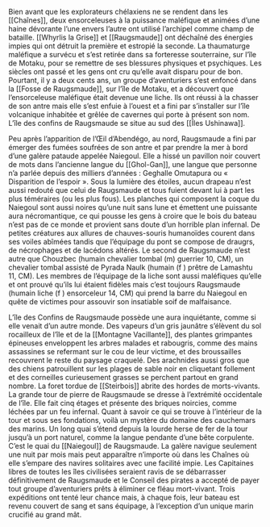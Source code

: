 Bien avant que les explorateurs chélaxiens ne se rendent dans les [[Chaînes]], deux ensorceleuses à la puissance maléfique et animées d’une haine dévorante l’une envers l’autre ont utilisé l’archipel comme champ de bataille. [[Whyrlis la Grise]] et [[Raugsmaude]] ont déchaîné des énergies impies qui ont détruit la première et estropié la seconde. La thaumaturge maléfique a survécu et s’est retirée dans sa forteresse souterraine, sur l’île de Motaku, pour se remettre de ses blessures physiques et psychiques. Les siècles ont passé et les gens ont cru qu’elle avait disparu pour de bon.
Pourtant, il y a deux cents ans, un groupe d’aventuriers s’est enfoncé dans la [[Fosse de Raugsmaude]], sur l’île de Motaku, et a découvert que l’ensorceleuse maléfique était devenue une liche. Ils ont réussi à la chasser de son antre mais elle s’est enfuie à l’ouest et a fini par s’installer sur l’île volcanique inhabitée et grêlée de cavernes qui porte à présent son nom.
L’île des confins de Raugsmaude se situe au sud des [[Îles Ushinawa]].

Peu après l’apparition de l’Œil d’Abendégo, au nord, Raugsmaude a fini par émerger des fumées soufrées de son antre et par prendre la mer à bord d’une galère pataude appelée Naiegoul. Elle a hissé un pavillon noir couvert de mots dans l’ancienne langue du [[Ghol-Gan]], une langue que personne n’a parlée depuis des milliers d’années : Geghalle Omutapura ou « Disparition de l’espoir ».
Sous la lumière des étoiles, aucun drapeau n’est aussi redouté que celui de Raugsmaude et tous fuient devant lui à part les plus téméraires (ou les plus fous). Les planches qui composent la coque du Naiegoul sont aussi noires qu’une nuit sans lune et émettent une puissante aura nécromantique, ce qui pousse les gens à croire que le bois du bateau n’est pas de ce monde et provient sans doute d’un horrible plan infernal. De petites créatures aux allures de chauves-souris humanoïdes courent dans ses voiles abîmées tandis que l’équipage du pont se compose de draugrs, de nécrophages et de lacédons altérés. Le second de Raugsmaude n’est autre que Chouzbec (humain chevalier tombal (m) guerrier 10, CM), un chevalier tombal assisté de Pyrada Naulk (humain (f ) prêtre de Lamashtu 11, CM). Les membres de l’équipage de la liche sont aussi maléfiques qu’elle et ont prouvé qu’ils lui étaient fidèles mais c’est toujours Raugsmaude (humain liche (f ) ensorceleur 14, CM) qui prend la barre du Naiegoul en quête de victimes pour assouvir son insatiable soif de malfaisance.

L’île des Confins de Raugsmaude possède une aura inquiétante, comme si elle venait d’un autre monde. Des vapeurs d’un gris jaunâtre s’élèvent du sol rocailleux de l’île et de la [[Montagne Vacillante]], des plantes grimpantes épineuses enveloppent les arbres malades et rabougris, comme des mains assassines se refermant sur le cou de leur victime, et des broussailles recouvrent le reste du paysage craquelé. Des arachnides aussi gros que des chiens patrouillent sur les plages de sable noir en cliquetant follement et des corneilles curieusement grasses se perchent partout en grand nombre. La foret tordue de [[Steirbois]] abrite des hordes de morts-vivants.
La grande tour de pierre de Raugsmaude se dresse à l’extrémité occidentale de l’île. Elle fait cinq étages et présente des briques noircies, comme léchées par un feu infernal. Quant à savoir ce qui se trouve à l’intérieur de la tour et sous ses fondations, voilà un mystère du domaine des cauchemars des marins.
Un long quai s’étend depuis la lourde herse de fer de la tour jusqu’à un port naturel, comme la langue pendante d’une bête corpulente. C’est le quai du [[Naiegoul]] de Raugsmaude. La galère navigue seulement une nuit par mois mais peut apparaître n’importe où dans les Chaînes où elle s’empare des navires solitaires avec une facilité impie. Les Capitaines libres de toutes les îles civilisées seraient
ravis de se débarrasser définitivement de Raugsmaude et le Conseil des pirates a accepté de payer tout groupe d’aventuriers prêts à éliminer ce fléau mort-vivant. Trois expéditions ont tenté leur chance mais, à chaque fois, leur bateau est revenu couvert de sang et sans équipage, à l’exception d’un unique marin crucifié au grand mât.